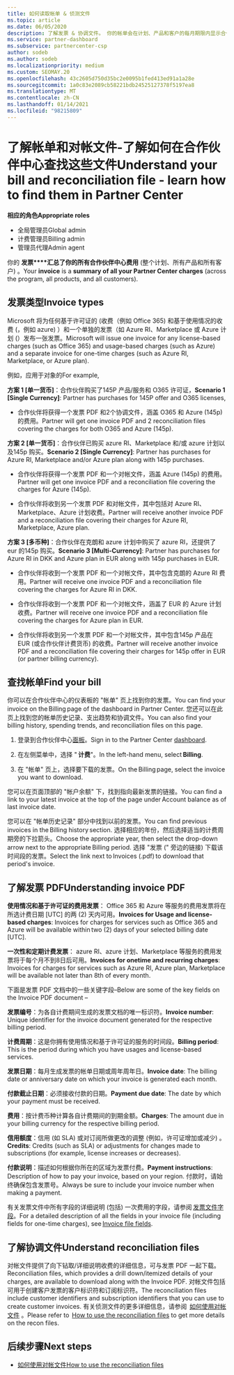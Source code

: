 ```yaml
---
title: 如何读取帐单 & 侦测文件
ms.topic: article
ms.date: 06/05/2020
description: 了解发票 & 协调文件。 你的帐单会在计划、产品和客户的每月期限内显示合作伙伴中心费用。
ms.service: partner-dashboard
ms.subservice: partnercenter-csp
author: sodeb
ms.author: sodeb
ms.localizationpriority: medium
ms.custom: SEOMAY.20
ms.openlocfilehash: 43c2605d750d35bc2e0095b1fed413ed91a1a28e
ms.sourcegitcommit: 1a0c83e2089cb58221bdb24525127378f5197ea8
ms.translationtype: MT
ms.contentlocale: zh-CN
ms.lasthandoff: 01/14/2021
ms.locfileid: "98215809"
---
```

# <a name="understand-your-bill-and-reconciliation-file---learn-how-to-find-them-in-partner-center"></a><span data-ttu-id="5b4c1-104">了解帐单和对帐文件-了解如何在合作伙伴中心查找这些文件</span><span class="sxs-lookup"><span data-stu-id="5b4c1-104">Understand your bill and reconciliation file - learn how to find them in Partner Center</span></span>


<span data-ttu-id="5b4c1-105">**相应的角色**</span><span class="sxs-lookup"><span data-stu-id="5b4c1-105">**Appropriate roles**</span></span>

- <span data-ttu-id="5b4c1-106">全局管理员</span><span class="sxs-lookup"><span data-stu-id="5b4c1-106">Global admin</span></span>
- <span data-ttu-id="5b4c1-107">计费管理员</span><span class="sxs-lookup"><span data-stu-id="5b4c1-107">Billing admin</span></span>
- <span data-ttu-id="5b4c1-108">管理员代理</span><span class="sxs-lookup"><span data-stu-id="5b4c1-108">Admin agent</span></span>


<span data-ttu-id="5b4c1-109">你的 **发票\*\*\*\*汇总了你的所有合作伙伴中心费用** (整个计划、所有产品和所有客户) 。</span><span class="sxs-lookup"><span data-stu-id="5b4c1-109">Your **invoice** is a **summary of all your Partner Center charges** (across the program, all products, and all customers).</span></span> 

## <a name="invoice-types"></a><span data-ttu-id="5b4c1-110">发票类型</span><span class="sxs-lookup"><span data-stu-id="5b4c1-110">Invoice types</span></span>

<span data-ttu-id="5b4c1-111">Microsoft 将为任何基于许可证的 (收费（例如 Office 365) 和基于使用情况的收费 (，例如 azure) ）和一个单独的发票（如 Azure RI、Marketplace 或 Azure 计划 (）发布一张发票。</span><span class="sxs-lookup"><span data-stu-id="5b4c1-111">Microsoft will issue one invoice for any license-based charges (such as Office 365) and usage-based charges (such as Azure) and a separate invoice for one-time charges (such as Azure RI, Marketplace, or Azure plan).</span></span>

<span data-ttu-id="5b4c1-112">例如，应用于对象的</span><span class="sxs-lookup"><span data-stu-id="5b4c1-112">For example,</span></span>  

<span data-ttu-id="5b4c1-113">**方案 1 [单一货币]**：合作伙伴购买了145P 产品/服务和 O365 许可证，</span><span class="sxs-lookup"><span data-stu-id="5b4c1-113">**Scenario 1 [Single Currency]**: Partner has purchases for 145P offer and O365 licenses,</span></span>  

- <span data-ttu-id="5b4c1-114">合作伙伴将获得一个发票 PDF 和2个协调文件，涵盖 O365 和 Azure (145p) 的费用。</span><span class="sxs-lookup"><span data-stu-id="5b4c1-114">Partner will get one invoice PDF and 2 reconciliation files covering the charges for both O365 and Azure (145p).</span></span>  

<span data-ttu-id="5b4c1-115">**方案 2 [单一货币]**：合作伙伴已购买 azure RI、Marketplace 和/或 azure 计划以及145p 购买。</span><span class="sxs-lookup"><span data-stu-id="5b4c1-115">**Scenario 2 [Single Currency]**: Partner has purchases for Azure RI, Marketplace and/or Azure plan along with 145p purchases.</span></span>

- <span data-ttu-id="5b4c1-116">合作伙伴将获得一个发票 PDF 和一个对帐文件，涵盖 Azure (145p) 的费用。</span><span class="sxs-lookup"><span data-stu-id="5b4c1-116">Partner will get one invoice PDF and a reconciliation file covering the charges for Azure (145p).</span></span> 

- <span data-ttu-id="5b4c1-117">合作伙伴将收到另一个发票 PDF 和对帐文件，其中包括对 Azure RI、Marketplace、Azure 计划收费。</span><span class="sxs-lookup"><span data-stu-id="5b4c1-117">Partner will receive another invoice PDF and a reconciliation file covering their charges for Azure RI, Marketplace, Azure plan.</span></span> 

<span data-ttu-id="5b4c1-118">**方案 3 [多币种]**：合作伙伴在克朗和 azure 计划中购买了 azure RI，还提供了 eur 的145p 购买。</span><span class="sxs-lookup"><span data-stu-id="5b4c1-118">**Scenario 3 [Multi-Currency]**: Partner has purchases for Azure RI in DKK and Azure plan in EUR along with 145p purchases in EUR.</span></span>

- <span data-ttu-id="5b4c1-119">合作伙伴将收到一个发票 PDF 和一个对帐文件，其中包含克朗的 Azure RI 费用。</span><span class="sxs-lookup"><span data-stu-id="5b4c1-119">Partner will receive one invoice PDF and a reconciliation file covering the charges for Azure RI in DKK.</span></span> 

- <span data-ttu-id="5b4c1-120">合作伙伴将收到一个发票 PDF 和一个对帐文件，涵盖了 EUR 的 Azure 计划收费。</span><span class="sxs-lookup"><span data-stu-id="5b4c1-120">Partner will receive one invoice PDF and a reconciliation file covering the charges for Azure plan in EUR.</span></span> 

- <span data-ttu-id="5b4c1-121">合作伙伴将收到另一个发票 PDF 和一个对帐文件，其中包含145p 产品在 EUR (或合作伙伴计费货币) 的收费。</span><span class="sxs-lookup"><span data-stu-id="5b4c1-121">Partner will receive another invoice PDF and a reconciliation file covering their charges for 145p offer in EUR (or partner billing currency).</span></span> 

## <a name="find-your-bill"></a><span data-ttu-id="5b4c1-122">查找帐单</span><span class="sxs-lookup"><span data-stu-id="5b4c1-122">Find your bill</span></span> 

<span data-ttu-id="5b4c1-123">你可以在合作伙伴中心的仪表板的 "帐单" 页上找到你的发票。</span><span class="sxs-lookup"><span data-stu-id="5b4c1-123">You can find your invoice on the Billing page of the dashboard in Partner Center.</span></span> <span data-ttu-id="5b4c1-124">您还可以在此页上找到您的帐单历史记录、支出趋势和协调文件。</span><span class="sxs-lookup"><span data-stu-id="5b4c1-124">You can also find your billing history, spending trends, and reconciliation files on this page.</span></span> 

1. <span data-ttu-id="5b4c1-125">登录到合作伙伴中心[面板](https://partner.microsoft.com/dashboard/home)。</span><span class="sxs-lookup"><span data-stu-id="5b4c1-125">Sign in to the Partner Center [dashboard](https://partner.microsoft.com/dashboard/home).</span></span> 

2. <span data-ttu-id="5b4c1-126">在左侧菜单中，选择 " **计费**"。</span><span class="sxs-lookup"><span data-stu-id="5b4c1-126">In the left-hand menu, select **Billing**.</span></span> 

3. <span data-ttu-id="5b4c1-127">在 "帐单" 页上，选择要下载的发票。</span><span class="sxs-lookup"><span data-stu-id="5b4c1-127">On the Billing page, select the invoice you want to download.</span></span> 

<span data-ttu-id="5b4c1-128">您可以在页面顶部的 "帐户余额" 下，找到指向最新发票的链接。</span><span class="sxs-lookup"><span data-stu-id="5b4c1-128">You can find a link to your latest invoice at the top of the page under Account balance as of last invoice date.</span></span> 

<span data-ttu-id="5b4c1-129">您可以在 "帐单历史记录" 部分中找到以前的发票。</span><span class="sxs-lookup"><span data-stu-id="5b4c1-129">You can find previous invoices in the Billing history section.</span></span> <span data-ttu-id="5b4c1-130">选择相应的年份，然后选择适当的计费周期旁的下拉箭头。</span><span class="sxs-lookup"><span data-stu-id="5b4c1-130">Choose the appropriate year, then select the drop-down arrow next to the appropriate Billing period.</span></span> <span data-ttu-id="5b4c1-131">选择 "发票 (" 旁边的链接) 下载该时间段的发票。</span><span class="sxs-lookup"><span data-stu-id="5b4c1-131">Select the link next to Invoices (.pdf) to download that period's invoice.</span></span> 

## <a name="understanding-invoice-pdf"></a><span data-ttu-id="5b4c1-132">了解发票 PDF</span><span class="sxs-lookup"><span data-stu-id="5b4c1-132">Understanding invoice PDF</span></span> 

<span data-ttu-id="5b4c1-133">**使用情况和基于许可证的费用发票**： Office 365 和 Azure 等服务的费用发票将在所选计费日期 [UTC] 的两 (2) 天内可用。</span><span class="sxs-lookup"><span data-stu-id="5b4c1-133">**Invoices for Usage and license-based charges**: Invoices for charges for services such as Office 365 and Azure will be available within two (2) days of your selected billing date [UTC].</span></span>  

<span data-ttu-id="5b4c1-134">**一次性和定期计费发票**： azure RI、azure 计划、Marketplace 等服务的费用发票将于每个月不到8日后可用。</span><span class="sxs-lookup"><span data-stu-id="5b4c1-134">**Invoices for onetime and recurring charges**: Invoices for charges for services such as Azure RI, Azure plan, Marketplace will be available not later than 8th of every month.</span></span>  

<span data-ttu-id="5b4c1-135">下面是发票 PDF 文档中的一些关键字段–</span><span class="sxs-lookup"><span data-stu-id="5b4c1-135">Below are some of the key fields on the Invoice PDF document –</span></span>

<span data-ttu-id="5b4c1-136">**发票编号**：为各自计费期间生成的发票文档的唯一标识符。</span><span class="sxs-lookup"><span data-stu-id="5b4c1-136">**Invoice number**: Unique identifier for the invoice document generated for the respective billing period.</span></span> 

<span data-ttu-id="5b4c1-137">**计费周期**：这是你拥有使用情况和基于许可证的服务的时间段。</span><span class="sxs-lookup"><span data-stu-id="5b4c1-137">**Billing period**: This is the period during which you have usages and license-based services.</span></span> 

<span data-ttu-id="5b4c1-138">**发票日期**：每月生成发票的帐单日期或周年周年日。</span><span class="sxs-lookup"><span data-stu-id="5b4c1-138">**Invoice date**: The billing date or anniversary date on which your invoice is generated each month.</span></span> 

<span data-ttu-id="5b4c1-139">**付款截止日期**：必须接收付款的日期。</span><span class="sxs-lookup"><span data-stu-id="5b4c1-139">**Payment due date**: The date by which your payment must be received.</span></span> 

<span data-ttu-id="5b4c1-140">**费用**：按计费币种计算各自计费期间的到期金额。</span><span class="sxs-lookup"><span data-stu-id="5b4c1-140">**Charges**: The amount due in your billing currency for the respective billing period.</span></span> 

<span data-ttu-id="5b4c1-141">**信用额度**：信用 (如 SLA) 或对订阅所做更改的调整 (例如，许可证增加或减少) 。</span><span class="sxs-lookup"><span data-stu-id="5b4c1-141">**Credits**: Credits (such as SLA) or adjustments for changes made to subscriptions (for example, license increases or decreases).</span></span> 

<span data-ttu-id="5b4c1-142">**付款说明**：描述如何根据你所在的区域为发票付费。</span><span class="sxs-lookup"><span data-stu-id="5b4c1-142">**Payment instructions**: Description of how to pay your invoice, based on your region.</span></span> <span data-ttu-id="5b4c1-143">付款时，请始终确保包含发票号。</span><span class="sxs-lookup"><span data-stu-id="5b4c1-143">Always be sure to include your invoice number when making a payment.</span></span> 

<span data-ttu-id="5b4c1-144">有关发票文件中所有字段的详细说明 (包括) 一次费用的字段，请参阅 [发票文件字段](invoice-file.md)。</span><span class="sxs-lookup"><span data-stu-id="5b4c1-144">For a detailed description of all the fields in your invoice file (including fields for one-time charges), see [Invoice file fields](invoice-file.md).</span></span> 

## <a name="understand-reconciliation-files"></a><span data-ttu-id="5b4c1-145">了解协调文件</span><span class="sxs-lookup"><span data-stu-id="5b4c1-145">Understand reconciliation files</span></span>

 <span data-ttu-id="5b4c1-146">对帐文件提供了向下钻取/详细说明收费的详细信息，可与发票 PDF 一起下载。</span><span class="sxs-lookup"><span data-stu-id="5b4c1-146">Reconciliation files, which provides a drill down/itemized details of your charges, are available to download along with the Invoice PDF.</span></span> <span data-ttu-id="5b4c1-147">对帐文件包括可用于创建客户发票的客户标识符和订阅标识符。</span><span class="sxs-lookup"><span data-stu-id="5b4c1-147">The reconciliation files include customer identifiers and subscription identifiers that you can use to create customer invoices.</span></span> <span data-ttu-id="5b4c1-148">有关侦测文件的更多详细信息，请参阅  [如何使用对帐文件](use-the-reconciliation-files.md) 。</span><span class="sxs-lookup"><span data-stu-id="5b4c1-148">Please refer to  [How to use the reconciliation files](use-the-reconciliation-files.md) to get more details on the recon files.</span></span> 

## <a name="next-steps"></a><span data-ttu-id="5b4c1-149">后续步骤</span><span class="sxs-lookup"><span data-stu-id="5b4c1-149">Next steps</span></span>

- [<span data-ttu-id="5b4c1-150">如何使用对帐文件</span><span class="sxs-lookup"><span data-stu-id="5b4c1-150">How to use the reconciliation files</span></span>](use-the-reconciliation-files.md)